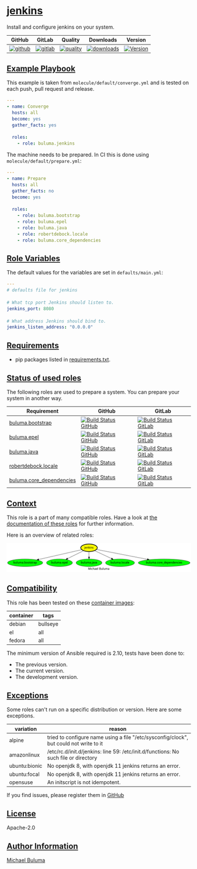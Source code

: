 # [jenkins](#jenkins)

Install and configure jenkins on your system.

|GitHub|GitLab|Quality|Downloads|Version|
|------|------|-------|---------|-------|
|[![github](https://github.com/buluma/ansible-role-jenkins/workflows/Ansible%20Molecule/badge.svg)](https://github.com/buluma/ansible-role-jenkins/actions)|[![gitlab](https://gitlab.com/buluma/ansible-role-jenkins/badges/main/pipeline.svg)](https://gitlab.com/buluma/ansible-role-jenkins)|[![quality](https://img.shields.io/ansible/quality/57941)](https://galaxy.ansible.com/buluma/jenkins)|[![downloads](https://img.shields.io/ansible/role/d/57941)](https://galaxy.ansible.com/buluma/jenkins)|[![Version](https://img.shields.io/github/release/buluma/ansible-role-jenkins.svg)](https://github.com/buluma/ansible-role-jenkins/releases/)|

## [Example Playbook](#example-playbook)

This example is taken from `molecule/default/converge.yml` and is tested on each push, pull request and release.
```yaml
---
- name: Converge
  hosts: all
  become: yes
  gather_facts: yes

  roles:
    - role: buluma.jenkins
```

The machine needs to be prepared. In CI this is done using `molecule/default/prepare.yml`:
```yaml
---
- name: Prepare
  hosts: all
  gather_facts: no
  become: yes

  roles:
    - role: buluma.bootstrap
    - role: buluma.epel
    - role: buluma.java
    - role: robertdebock.locale
    - role: buluma.core_dependencies
```


## [Role Variables](#role-variables)

The default values for the variables are set in `defaults/main.yml`:
```yaml
---
# defaults file for jenkins

# What tcp port Jenkins should listen to.
jenkins_port: 8080

# What address Jenkins should bind to.
jenkins_listen_address: "0.0.0.0"
```

## [Requirements](#requirements)

- pip packages listed in [requirements.txt](https://github.com/buluma/ansible-role-jenkins/blob/main/requirements.txt).

## [Status of used roles](#status-of-requirements)

The following roles are used to prepare a system. You can prepare your system in another way.

| Requirement | GitHub | GitLab |
|-------------|--------|--------|
|[buluma.bootstrap](https://galaxy.ansible.com/buluma/bootstrap)|[![Build Status GitHub](https://github.com/buluma/ansible-role-bootstrap/workflows/Ansible%20Molecule/badge.svg)](https://github.com/buluma/ansible-role-bootstrap/actions)|[![Build Status GitLab ](https://gitlab.com/buluma/ansible-role-bootstrap/badges/main/pipeline.svg)](https://gitlab.com/buluma/ansible-role-bootstrap)|
|[buluma.epel](https://galaxy.ansible.com/buluma/epel)|[![Build Status GitHub](https://github.com/buluma/ansible-role-epel/workflows/Ansible%20Molecule/badge.svg)](https://github.com/buluma/ansible-role-epel/actions)|[![Build Status GitLab ](https://gitlab.com/buluma/ansible-role-epel/badges/main/pipeline.svg)](https://gitlab.com/buluma/ansible-role-epel)|
|[buluma.java](https://galaxy.ansible.com/buluma/java)|[![Build Status GitHub](https://github.com/buluma/ansible-role-java/workflows/Ansible%20Molecule/badge.svg)](https://github.com/buluma/ansible-role-java/actions)|[![Build Status GitLab ](https://gitlab.com/buluma/ansible-role-java/badges/main/pipeline.svg)](https://gitlab.com/buluma/ansible-role-java)|
|[robertdebock.locale](https://galaxy.ansible.com/buluma/robertdebock.locale)|[![Build Status GitHub](https://github.com/buluma/robertdebock.locale/workflows/Ansible%20Molecule/badge.svg)](https://github.com/buluma/robertdebock.locale/actions)|[![Build Status GitLab ](https://gitlab.com/buluma/robertdebock.locale/badges/main/pipeline.svg)](https://gitlab.com/buluma/robertdebock.locale)|
|[buluma.core_dependencies](https://galaxy.ansible.com/buluma/core_dependencies)|[![Build Status GitHub](https://github.com/buluma/ansible-role-core_dependencies/workflows/Ansible%20Molecule/badge.svg)](https://github.com/buluma/ansible-role-core_dependencies/actions)|[![Build Status GitLab ](https://gitlab.com/buluma/ansible-role-core_dependencies/badges/main/pipeline.svg)](https://gitlab.com/buluma/ansible-role-core_dependencies)|

## [Context](#context)

This role is a part of many compatible roles. Have a look at [the documentation of these roles](https://buluma.co.ke/) for further information.

Here is an overview of related roles:

![dependencies](https://raw.githubusercontent.com/buluma/ansible-role-jenkins/png/requirements.png "Dependencies")

## [Compatibility](#compatibility)

This role has been tested on these [container images](https://hub.docker.com/u/buluma):

|container|tags|
|---------|----|
|debian|bullseye|
|el|all|
|fedora|all|

The minimum version of Ansible required is 2.10, tests have been done to:

- The previous version.
- The current version.
- The development version.

## [Exceptions](#exceptions)

Some roles can't run on a specific distribution or version. Here are some exceptions.

| variation                 | reason                 |
|---------------------------|------------------------|
| alpine | tried to configure name using a file "/etc/sysconfig/clock", but could not write to it |
| amazonlinux | /etc/rc.d/init.d/jenkins: line 59: /etc/init.d/functions: No such file or directory |
| ubuntu:bionic | No openjdk 8, with openjdk 11 jenkins returns an error. |
| ubuntu:focal | No openjdk 8, with openjdk 11 jenkins returns an error. |
| opensuse | An initscript is not idempotent. |


If you find issues, please register them in [GitHub](https://github.com/buluma/ansible-role-jenkins/issues)

## [License](#license)

Apache-2.0

## [Author Information](#author-information)

[Michael Buluma](https://buluma.github.io/)
